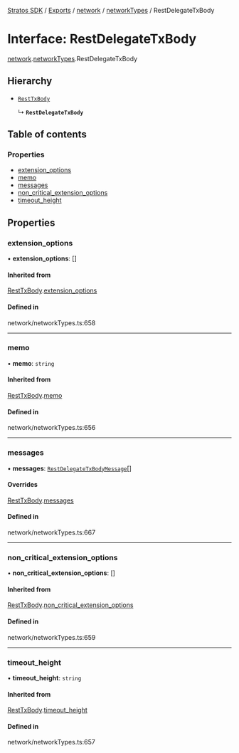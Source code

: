 [Stratos SDK](../README.md) / [Exports](../modules.md) / [network](../modules/network.md) / [networkTypes](../modules/network.networkTypes.md) / RestDelegateTxBody

# Interface: RestDelegateTxBody

[network](../modules/network.md).[networkTypes](../modules/network.networkTypes.md).RestDelegateTxBody

## Hierarchy

- [`RestTxBody`](network.networkTypes.RestTxBody.md)

  ↳ **`RestDelegateTxBody`**

## Table of contents

### Properties

- [extension\_options](network.networkTypes.RestDelegateTxBody.md#extension_options)
- [memo](network.networkTypes.RestDelegateTxBody.md#memo)
- [messages](network.networkTypes.RestDelegateTxBody.md#messages)
- [non\_critical\_extension\_options](network.networkTypes.RestDelegateTxBody.md#non_critical_extension_options)
- [timeout\_height](network.networkTypes.RestDelegateTxBody.md#timeout_height)

## Properties

### extension\_options

• **extension\_options**: []

#### Inherited from

[RestTxBody](network.networkTypes.RestTxBody.md).[extension_options](network.networkTypes.RestTxBody.md#extension_options)

#### Defined in

network/networkTypes.ts:658

___

### memo

• **memo**: `string`

#### Inherited from

[RestTxBody](network.networkTypes.RestTxBody.md).[memo](network.networkTypes.RestTxBody.md#memo)

#### Defined in

network/networkTypes.ts:656

___

### messages

• **messages**: [`RestDelegateTxBodyMessage`](network.networkTypes.RestDelegateTxBodyMessage.md)[]

#### Overrides

[RestTxBody](network.networkTypes.RestTxBody.md).[messages](network.networkTypes.RestTxBody.md#messages)

#### Defined in

network/networkTypes.ts:667

___

### non\_critical\_extension\_options

• **non\_critical\_extension\_options**: []

#### Inherited from

[RestTxBody](network.networkTypes.RestTxBody.md).[non_critical_extension_options](network.networkTypes.RestTxBody.md#non_critical_extension_options)

#### Defined in

network/networkTypes.ts:659

___

### timeout\_height

• **timeout\_height**: `string`

#### Inherited from

[RestTxBody](network.networkTypes.RestTxBody.md).[timeout_height](network.networkTypes.RestTxBody.md#timeout_height)

#### Defined in

network/networkTypes.ts:657

